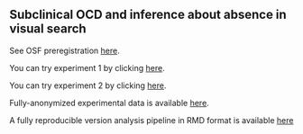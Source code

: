 ## Subclinical OCD and inference about absence in visual search

See OSF preregistration [here](https://osf.io/yxqu9).

You can try experiment 1 by clicking [here](https://noamsarna.github.io/ocd_visual_search/experiments/demos/exp1/).

You can try experiment 2 by clicking [here](https://noamsarna.github.io/ocd_visual_search/experiments/demos/exp2/).

Fully-anonymized experimental data is available [here](https://github.com/Noamsarna/ocd_visual_search/tree/main/data).

A fully reproducible version analysis pipeline in RMD format is available [here](https://github.com/Noamsarna/ocd_visual_search/blob/main/docs/OCD_VS_full.Rmd)
